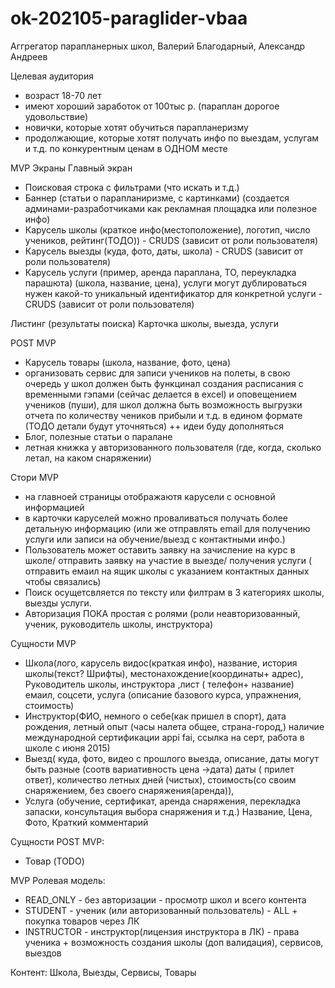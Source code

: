 # ok-202105-paraglider-vbaa

Аггрегатор парапланерных школ, Валерий Благодарный, Александр Андреев

Целевая аудитория

- возраст 18-70 лет
- имеют хороший заработок от 100тыс р. (параплан дорогое удовольствие)
- новички, которые хотят обучиться парапланеризму
- продолжающие, которые хотят получать инфо по выездам, услугам и т.д. по конкурентным ценам в ОДНОМ месте

MVP Экраны Главный экран

- Поисковая строка с фильтрами (что искать и т.д.)
- Баннер (статьи о парапланиризме, с картинками) (создается админами-разработчиками как рекламная площадка или полезное
  инфо)
- Карусель школы (краткое инфо(местоположение), логотип, число учеников, рейтинг(ТОДО)) - CRUDS (зависит от роли
  пользователя)
- Карусель выезды (куда, фото, даты, школа) - CRUDS (зависит от роли пользователя)
- Карусель услуги (пример, аренда параплана, ТО, переукладка парашюта) (школа, название, цена), услуги могут
  дублироваться нужен какой-то уникальный идентификатор для конкретной услуги - CRUDS (зависит от роли пользователя)

Листинг (результаты поиска)
Карточка школы, выезда, услуги

POST MVP

- Карусель товары (школа, название, фото, цена)
- организовать сервис для записи учеников на полеты, в свою очередь у школ должен быть функцинал создания расписания с
  временными гэпами (сейчас делается в excel) и оповещением учеников (пуши), для школ должна быть возможность выгрузки
  отчета по количеству чеников прибыли и т.д. в едином формате (ТОДО детали будут уточняться)
  ++ идеи буду дополняться
- Блог, полезные статьи о паралане
- летная книжка у авторизованного пользователя (где, когда, сколько летал, на каком снаряжении)

Стори MVP

- на главноей страницы отображаютя карусели с основной информацией
- в карточки каруселей можно проваливаться получать более детальную информацию (или же отправлять email для получению
  услуги или записи на обучение/выезд с контактными инфо.)
- Пользователь может оставить заявку на зачисление на курс в школе/ отправить заявку на участие в выезде/ получения
  услуги ( отправить емаил на ящик школы с указанием контактных данных чтобы связались)
- Поиск осущетсвляется по тексту или филтрам в 3 категориях школы, выезды услуги.
- Авторизация ПОКА простая с ролями (роли неавторизованный, ученик, руководитель школы, инструктора)

Сущности MVP

- Школа(лого, карусель видос(краткая инфо), название, история школы(текст? Шрифты), местонахождение(координаты+ адрес),
  Руководитель школы, инструктора ,лист ( телефон+ название) емаил, соцсети, услуга (описание базового курса,
  упражнения, стоимость)
- Инструктор(ФИО, немного о себе(как пришел в спорт), дата рождения, летный опыт (часы налета общее, страна-город,)
  наличие международной сертификации appi fai, ссылка на серт, работа в школе с июня 2015)
- Выезд( куда, фото, видео с прошлого выезда, описание, даты могут быть разные (соотв вариативность цена ->дата) даты (
  прилет ответ), количество летных дней (чистых), стоимость(со своим снаряжением, без своего снаряжения(аренда)),
- Услуга (обучение, сертификат, аренда снаряжения, перекладка запаски, консультация выбора снаряжения и т.д.)
  Название, Цена, Фото, Краткий комментарий

Сущности POST MVP:

- Товар (TODO)


MVP
Ролевая модель:
 - READ_ONLY - без авторизации - просмотр школ и всего контента
 - STUDENT - ученик (или авторизованный пользователь) - ALL + покупка товаров через ЛК
 - INSTRUCTOR - инструктор(лицензия инструктора в ЛК) - права ученика + возможность создания школы (доп валидация), 
сервисов, выездов

Контент:
Школа, Выезды, Сервисы, Товары